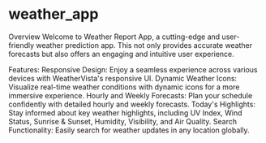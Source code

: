 # weather_app
Overview
Welcome to Weather Report App, a cutting-edge and user-friendly weather prediction app. This not only provides accurate weather forecasts but also offers an engaging and intuitive user experience.

Features:
Responsive Design: Enjoy a seamless experience across various devices with WeatherVista's responsive UI.
Dynamic Weather Icons: Visualize real-time weather conditions with dynamic icons for a more immersive experience.
Hourly and Weekly Forecasts: Plan your schedule confidently with detailed hourly and weekly forecasts.
Today's Highlights: Stay informed about key weather highlights, including UV Index, Wind Status, Sunrise & Sunset, Humidity, Visibility, and Air Quality.
Search Functionality: Easily search for weather updates in any location globally.
